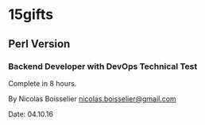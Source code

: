 15gifts
=============

## Perl Version

### Backend Developer with DevOps Technical Test

Complete in 8 hours.

By Nicolas Boisselier <nicolas.boisselier@gmail.com>

Date: 04.10.16
